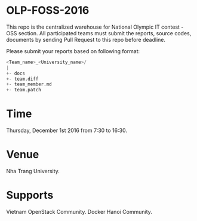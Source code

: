 # OLP-FOSS-2016
This repo is the centralized warehouse for National Olympic IT contest - OSS section. All participated teams must submit the reports, source codes, documents by sending Pull Request to this repo before deadline.

Please submit your reports based on following format: 
```python
<Team_name>_<University_name>/
|
+- docs
+- team.diff
+- team_member.md
+- team.patch
```

# Time
Thursday, December 1st 2016 from 7:30 to 16:30.

# Venue
Nha Trang University.

# Supports
Vietnam OpenStack Community.
Docker Hanoi Community.
